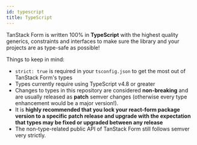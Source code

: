 ```yaml
---
id: typescript
title: TypeScript
---
```


TanStack Form is written 100% in **TypeScript** with the highest quality generics, constraints and interfaces to make sure the library and your projects are as type-safe as possible!

Things to keep in mind:

- `strict: true` is required in your `tsconfig.json` to get the most out of TanStack Form's types
- Types currently require using TypeScript v4.8 or greater
- Changes to types in this repository are considered **non-breaking** and are usually released as **patch** semver changes (otherwise every type enhancement would be a major version!).
- It is **highly recommended that you lock your react-form package version to a specific patch release and upgrade with the expectation that types may be fixed or upgraded between any release**
- The non-type-related public API of TanStack Form still follows semver very strictly.
